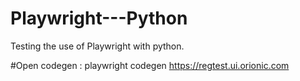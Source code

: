 # Playwright---Python
Testing the use of Playwright with python.

#Open codegen 
: playwright codegen https://regtest.ui.orionic.com
